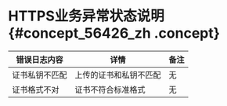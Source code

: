 # HTTPS业务异常状态说明 {#concept_56426_zh .concept}

|错误日志内容|详情|备注|
|------|--|--|
|证书私钥不匹配|上传的证书和私钥不匹配|无|
|证书格式不对|证书不符合标准格式|无|

